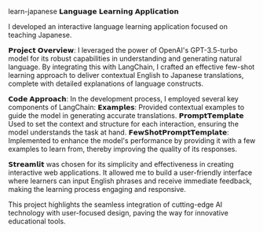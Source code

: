 learn-japanese
𝗟𝗮𝗻𝗴𝘂𝗮𝗴𝗲 𝗟𝗲𝗮𝗿𝗻𝗶𝗻𝗴 𝗔𝗽𝗽𝗹𝗶𝗰𝗮𝘁𝗶𝗼𝗻

I developed an interactive language learning application focused on teaching Japanese.

𝗣𝗿𝗼𝗷𝗲𝗰𝘁 𝗢𝘃𝗲𝗿𝘃𝗶𝗲𝘄: I leveraged the power of OpenAI's GPT-3.5-turbo model for its robust capabilities in understanding and generating natural language. By integrating this with LangChain, I crafted an effective few-shot learning approach to deliver contextual English to Japanese translations, complete with detailed explanations of language constructs.

𝗖𝗼𝗱𝗲 𝗔𝗽𝗽𝗿𝗼𝗮𝗰𝗵: In the development process, I employed several key components of LangChain: 𝗘𝘅𝗮𝗺𝗽𝗹𝗲𝘀: Provided contextual examples to guide the model in generating accurate translations. 𝗣𝗿𝗼𝗺𝗽𝘁𝗧𝗲𝗺𝗽𝗹𝗮𝘁𝗲 Used to set the context and structure for each interaction, ensuring the model understands the task at hand. 𝗙𝗲𝘄𝗦𝗵𝗼𝘁𝗣𝗿𝗼𝗺𝗽𝘁𝗧𝗲𝗺𝗽𝗹𝗮𝘁𝗲: Implemented to enhance the model's performance by providing it with a few examples to learn from, thereby improving the quality of its responses.

𝗦𝘁𝗿𝗲𝗮𝗺𝗹𝗶𝘁 was chosen for its simplicity and effectiveness in creating interactive web applications. It allowed me to build a user-friendly interface where learners can input English phrases and receive immediate feedback, making the learning process engaging and responsive.

This project highlights the seamless integration of cutting-edge AI technology with user-focused design, paving the way for innovative educational tools.
